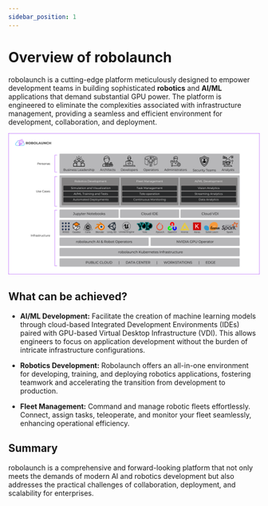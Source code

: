 ```yaml
---
sidebar_position: 1
---
```


# Overview of robolaunch

 robolaunch is a cutting-edge platform meticulously designed to empower development teams in building sophisticated **robotics** and **AI/ML** applications that demand substantial GPU power. The platform is engineered to eliminate the complexities associated with infrastructure management, providing a seamless and efficient environment for development, collaboration, and deployment.

![Overview of robolaunch](https://raw.githubusercontent.com/robolaunch/trademark/main/repository-media/docs/introduction/img/overview-of-robolaunch.png)

## What can be achieved?
- **AI/ML Development:** Facilitate the creation of machine learning models through cloud-based Integrated Development Environments (IDEs) paired with GPU-based Virtual Desktop Infrastructure (VDI). This allows engineers to focus on application development without the burden of intricate infrastructure configurations.

- **Robotics Development:** Robolaunch offers an all-in-one environment for developing, training, and deploying robotics applications, fostering teamwork and accelerating the transition from development to production.

- **Fleet Management:** Command and manage robotic fleets effortlessly. Connect, assign tasks, teleoperate, and monitor your fleet seamlessly, enhancing operational efficiency.

## Summary
robolaunch is a comprehensive and forward-looking platform that not only meets the demands of modern AI and robotics development but also addresses the practical challenges of collaboration, deployment, and scalability for enterprises.
